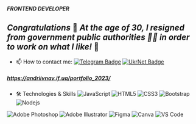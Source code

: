 ##### FRONTEND DEVELOPER 
 *Сongratulations* 👋 
 *At the age of 30, I resigned from government public authorities 👩‍💻  in order to work on what I like!* 🚀
 ---

- 📫 How to contact me:      [![Telegram Badge](https://img.shields.io/badge/-ViktoriiaSmith-blue?style=flat&logo=Telegram&logoColor=white)](https://t.me/La_vie_chocolat)     [![UkrNet Badge](https://img.shields.io/badge/-Ukr.net-green?style=flat&logo=UkrNet&logoColor=white)](mailto:andriivna_v@ukr.net)  
 
##### https://andriivnav.if.ua/portfolio_2023/

- 🛠 Technologies & Skills
![JavaScript](https://img.shields.io/badge/JavaScript-F7DF1E?style=flat-square&logo=javascript&logoColor=222222)
![HTML5](https://img.shields.io/badge/HTML5-E34F26?style=flat-square&logo=html5&logoColor=white)
![CSS3](https://img.shields.io/badge/CSS3-1572B6?style=flat-square&logo=css3&logoColor=white)
![Bootstrap](https://img.shields.io/badge/Bootstrap-563D7C?style=flat-square&logo=bootstrap&logoColor=white)
![Nodejs](https://img.shields.io/badge/Node.js-43853D?style=flat-square&logo=node.js&logoColor=white)

![Adobe Photoshop](https://img.shields.io/badge/Photoshop-31A8FF?style=flat-square&logo=adobe-photoshop&logoColor=white)
![Adobe Illustrator](https://img.shields.io/badge/Illustrator-FF9A00?style=flat-square&logo=adobe-illustrator&logoColor=white)
![Figma](https://img.shields.io/badge/Figma-F24E1E?style=flat-square&logo=figma&logoColor=white)
![Canva](https://img.shields.io/badge/Canva-00C4CC?style=flat-square&logo=canva&logoColor=white)
![VS Code](https://img.shields.io/badge/Visual_Studio_Code-0078D4?style=flat-square&logo=visual%20studio%20code&logoColor=white)


